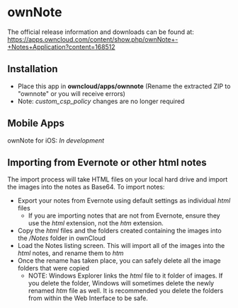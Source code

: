 # ownNote
The official release information and downloads can be found at: https://apps.owncloud.com/content/show.php/ownNote+-+Notes+Application?content=168512

## Installation
- Place this app in **owncloud/apps/ownnote** (Rename the extracted ZIP to "ownnote" or you will receive errors)
- Note: *custom_csp_policy* changes are no longer required

## Mobile Apps

ownNote for iOS: *In development*


## Importing from Evernote or other html notes
The import process will take HTML files on your local hard drive and import the images into the notes as Base64. To import notes:
- Export your notes from Evernote using default settings as individual *html* files
     - If you are importing notes that are not from Evernote, ensure they use the *html* extension, not the *htm* extension. 
- Copy the *html* files and the folders created containing the images into the */Notes* folder in ownCloud
- Load the Notes listing screen. This will import all of the images into the *html* notes, and rename them to *htm*
- Once the rename has taken place, you can safely delete all the image folders that were copied
     - NOTE: Windows Explorer links the *html* file to it folder of images. If you delete the folder, Windows will sometimes delete the newly renamed *htm* file as well. It is recommended you delete the folders from within the Web Interface to be safe. 
